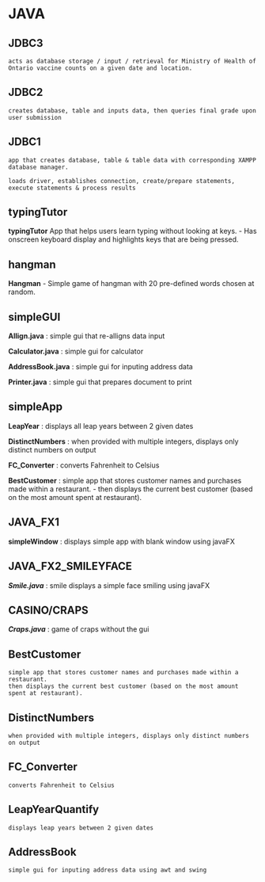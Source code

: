 # JAVA


JDBC3
-----
    acts as database storage / input / retrieval for Ministry of Health of Ontario vaccine counts on a given date and location.



JDBC2
------
    creates database, table and inputs data, then queries final grade upon user submission



JDBC1
-----

    app that creates database, table & table data with corresponding XAMPP database manager.

    loads driver, establishes connection, create/prepare statements, execute statements & process results


typingTutor
----------

**typingTutor** App that helps users learn typing without looking at keys. - Has onscreen keyboard display and highlights keys that are being pressed.


hangman
-------
**Hangman** - Simple game of hangman with 20 pre-defined words chosen at random.



simpleGUI
---------

**Allign.java** : simple gui that re-alligns data input


**Calculator.java** : simple gui for calculator


**AddressBook.java** : simple gui for inputing address data


**Printer.java** :  simple gui that prepares document to print



simpleApp
--------
**LeapYear** : displays all leap years between 2 given dates


**DistinctNumbers** : when provided with multiple integers, displays only distinct numbers on output


**FC_Converter** : converts Fahrenheit to Celsius


**BestCustomer** : simple app that stores customer names and purchases made within a restaurant.
                  -  then displays the current best customer (based on the most amount spent at restaurant).
                  
                  
                  
JAVA_FX1
--------
**simpleWindow** : displays simple app with blank window using javaFX


JAVA_FX2_SMILEYFACE
---------------
***Smile.java*** : smile displays a simple face smiling using javaFX


CASINO/CRAPS
------------
***Craps.java*** : game of craps without the gui


BestCustomer
----------
    simple app that stores customer names and purchases made within a restaurant.
    then displays the current best customer (based on the most amount spent at restaurant).

DistinctNumbers
---------
    when provided with multiple integers, displays only distinct numbers on output
    
FC_Converter
----------
    converts Fahrenheit to Celsius


LeapYearQuantify
------------
    displays leap years between 2 given dates

AddressBook
----------
    simple gui for inputing address data using awt and swing


